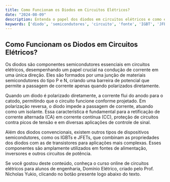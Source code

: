 ```yaml
---
title: Como Funcionam os Diodos em Circuitos Elétricos?
date: "2024-08-09"
description: Entenda o papel dos diodos em circuitos elétricos e como eles influenciam o comportamento dos semicondutores.
keywords: ['diodo', 'semicondutores', 'circuito', 'fonte', 'IGBT', 'JFET']
---
```


## Como Funcionam os Diodos em Circuitos Elétricos?

Os diodos são componentes semicondutores essenciais em circuitos elétricos, desempenhando um papel crucial na condução de corrente em uma única direção. Eles são formados por uma junção de materiais semicondutores do tipo P e N, criando uma barreira de potencial que permite a passagem de corrente apenas quando polarizados diretamente.

Quando um diodo é polarizado diretamente, a corrente flui do anodo para o catodo, permitindo que o circuito funcione conforme projetado. Em polarização reversa, o diodo impede a passagem de corrente, atuando como um isolante. Essa característica é fundamental para a retificação de corrente alternada (CA) em corrente contínua (CC), proteção de circuitos contra picos de tensão e em diversas aplicações de controle de sinal.

Além dos diodos convencionais, existem outros tipos de dispositivos semicondutores, como os IGBTs e JFETs, que combinam as propriedades dos diodos com as de transistores para aplicações mais complexas. Esses componentes são amplamente utilizados em fontes de alimentação, inversores e outros circuitos de potência.

Se você gostou deste conteúdo, conheça o curso online de circuitos elétricos para alunos de engenharia, Domínio Elétrico, criado pelo Prof. Nicholas Yukio, clicando no botão presente logo abaixo do texto.